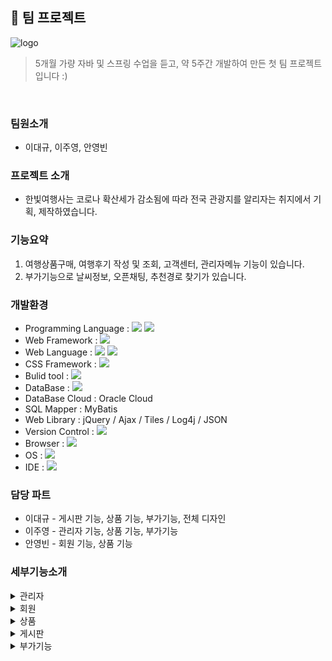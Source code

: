 ## 🙌 팀 프로젝트
![logo](https://user-images.githubusercontent.com/95404736/169971400-529c1ca8-2e2d-409a-8c1f-abc30d7aec27.png)

> 5개월 가량 자바 및 스프링 수업을 듣고, 약 5주간 개발하여 만든 첫 팀 프로젝트입니다 :)
<br>

### 팀원소개
- 이대규, 이주영, 안영빈

### 프로젝트 소개
- 한빛여행사는 코로나 확산세가 감소됨에 따라 전국 관광지를 알리자는 취지에서 기획, 제작하였습니다.

### 기능요약
1. 여행상품구매, 여행후기 작성 및 조회, 고객센터, 관리자메뉴 기능이 있습니다.
2. 부가기능으로 날씨정보, 오픈채팅, 추천경로 찾기가 있습니다.

### 개발환경
- Programming Language : <img src="https://img.shields.io/badge/Java-007396?style=for-the-badge&logo=Java&logoColor=white">  <img src="https://img.shields.io/badge/JavaScript-F7DF1E?style=for-the-badge&logo=JavaScript&logoColor=white">
- Web Framework : <img src="https://img.shields.io/badge/Spring-6DB33F?style=for-the-badge&logo=Spring&logoColor=white">
- Web Language : <img src="https://img.shields.io/badge/HTML5-E34F26?style=for-the-badge&logo=HTML5&logoColor=white"> <img src="https://img.shields.io/badge/CSS3-1572B6?style=for-the-badge&logo=CSS3&logoColor=white"> 
- CSS Framework : <img src="https://img.shields.io/badge/Bootstrap-7952B3?style=for-the-badge&logo=Bootstrap&logoColor=white"> 
- Bulid tool : <img src="https://img.shields.io/badge/Apache Maven-C71A36?style=for-the-badge&logo=Apache Maven&logoColor=white"> 
- DataBase : <img src="https://img.shields.io/badge/Oracle-F80000?style=for-the-badge&logo=Oracle&logoColor=white"> 
- DataBase Cloud : Oracle Cloud
- SQL Mapper : MyBatis
- Web Library : jQuery / Ajax / Tiles / Log4j / JSON
- Version Control : <img src="https://img.shields.io/badge/Subversion-809CC9?style=for-the-badge&logo=Subversion&logoColor=white"> 
- Browser : <img src="https://img.shields.io/badge/Google Chrome-4285F4?style=for-the-badge&logo=Google Chrome&logoColor=white"> 
- OS : <img src="https://img.shields.io/badge/Windows-0078D6?style=for-the-badge&logo=Windows&logoColor=white"> 
- IDE : <img src="https://img.shields.io/badge/Spring Tool Suite4-6DB33F?style=for-the-badge&logo=Spring&logoColor=white">

### 담당 파트
- 이대규 - 게시판 기능, 상품 기능, 부가기능, 전체 디자인
- 이주영 - 관리자 기능, 상품 기능, 부가기능
- 안영빈 - 회원 기능, 상품 기능

### 세부기능소개
<details><summary>관리자
</summary>

- #### 상품목록
  <div>등록된 상품의 상품코드, 상품명, 여행기간, 가격을 조회하는 기능입니다.</div>
- #### 상품등록
  <div>상품명, 가격, 여행기간, 지역, 상세주소, 여행지 상세정보, 이미지를 등록하는 기능입니다. </div>
  <div>지도를 클릭하면 해당 위치에 마커가 찍히고 상세주소란에 마커의 주소정보가 입력됩니다.</div>
  <div>주소 검색으로 대략적인 위치를 찾고 마커로 상세위치를 설정할 수 있습니다.</div>
- #### 상품수정
  <div>등록된 상품의 </div>
- #### 상품삭제
- #### 회원목록
- #### 회원탈퇴승인
- #### 예약조회
- #### 예약취소
- #### 공지사항관리
- #### 문의관리
  
</details>
<details><summary>회원
</summary>

 
</details>
<details><summary>상품
</summary>

 
</details>
<details><summary>게시판
</summary>

 
</details>
<details><summary>부가기능
</summary>

- #### 날씨정보
  <div>날씨 정보 기능은 OpenWeatherMap API로 구현하였습니다.</div>
  <div>또한 Geolocation API로 사용자의 현재 위치를 확인하며, 해당 지역의 날씨 정보를 나타냅니다.</div>
- #### 오픈채팅
  <div>오픈채팅 기능은 웹소켓을 사용했습니다.</div>
  <div>닉네임 입력 후 오픈채팅에 입장할 수 있고, 닉네을 입력하지 않으면 modal 알림창이 나타나게 됩니다.</div>
  <div>사용자가 입력한 채팅과 함께 입장알림, 퇴장알림 등이 채팅에 나타나게 되며 원한다면 대화내용을 지울 수도 있습니다.</div>
- #### 추천경로
  <div>키워드를 입력하고 검색버튼을 누른 뒤,</div>
  <div>장소를 여러 곳 선택하고 찾기 버튼을 누르면 추천경로를 찾아줍니다.</div>
 
</details>

